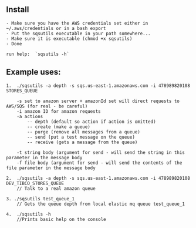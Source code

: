 ## Install

    - Make sure you have the AWS credentials set either in ~/.aws/credentials or in a bash export
    - Put the sqsutils executable in your path somewhere...
    - Make sure it is executable (chmod +x sqsutils)
    - Done

    run help:  `sqsutils -h`


## Example uses:

    1.  ./sqsutils -a depth -s sqs.us-east-1.amazonaws.com -i 478989820108 STORES_QUEUE
 	
 	    -s set to amazon server + amazonId set will direct requests to AWS/SQS (for real - be careful)
 	    -i amazon ID for amazon requests
 	    -a actions
            -- depth (default so action if action is omitted)
            -- create (make a queue)
            -- purge (remove all messages from a queue)
            -- send (put a test message on the queue)
            -- receive (gets a message from the queue)
 		
        -t string body (argument for send - will send the string in this parameter in the message body
        -f file body (argument for send - will send the contents of the file parameter in the message body

    2.  ./sqsutils -a depth -s sqs.us-east-1.amazonaws.com -i 478989820108 DEV_TIBCO_STORES_QUEUE   
        // Talk to a real amazon queue

    3. ./sqsutils test_queue_1   
        // Gets the queue depth from local elastic mq queue test_queue_1
        
    4.  ./sqsutils -h
        //Prints basic help on the console

